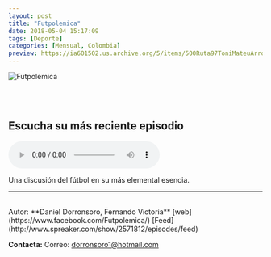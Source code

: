 ```yaml
---
layout: post
title: "Futpolemica"
date: 2018-05-04 15:17:09
tags: [Deporte]
categories: [Mensual, Colombia]
preview: https://ia601502.us.archive.org/5/items/500Ruta97ToniMateuArrom/300-DanielDorronsoro.jpg
---
```


![Futpolemica](https://ia601502.us.archive.org/5/items/500Ruta97ToniMateuArrom/500-DanielDorronsoro.jpg)

<br/>
<br/>

## Escucha su más reciente episodio

<!--reproductor-feed=http://www.spreaker.com/show/2571812/episodes/feed-->
<!--reproductor-start-->
<audio id="audio" preload="auto" controls="" src="http://dts.podtrac.com/redirect.mp3/api.spreaker.com/download/episode/15254051/futpolemica35.mp3"></audio>
<!--reproductor-end-->

Una discusión del fútbol en su más elemental esencia.  

_ _ _
<br>
Autor: **Daniel Dorronsoro, Fernando Victoria**  
[web](https://www.facebook.com/Futpolemica/)  
[Feed](http://www.spreaker.com/show/2571812/episodes/feed)  


**Contacta:**
Correo: [dorronsoro1@hotmail.com](mailto:dorronsoro1@hotmail.com)  
